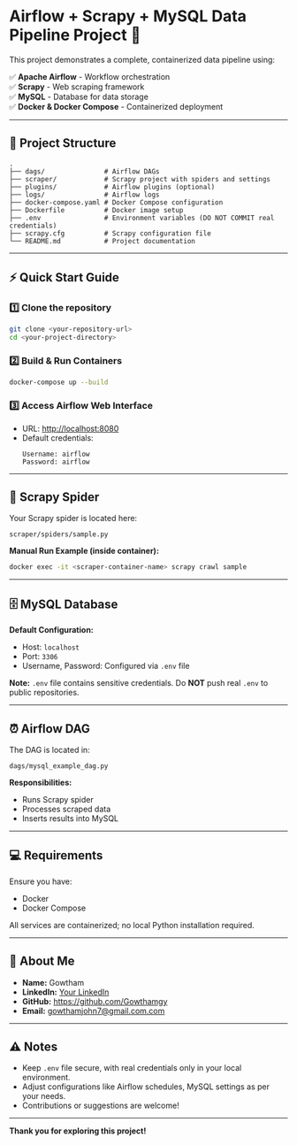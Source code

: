
# Airflow + Scrapy + MySQL Data Pipeline Project 🚀

This project demonstrates a complete, containerized data pipeline using:

✅ **Apache Airflow** - Workflow orchestration  
✅ **Scrapy** - Web scraping framework  
✅ **MySQL** - Database for data storage  
✅ **Docker & Docker Compose** - Containerized deployment  

---

## 📁 Project Structure

```
.
├── dags/               # Airflow DAGs
├── scraper/            # Scrapy project with spiders and settings
├── plugins/            # Airflow plugins (optional)
├── logs/               # Airflow logs
├── docker-compose.yaml # Docker Compose configuration
├── Dockerfile          # Docker image setup
├── .env                # Environment variables (DO NOT COMMIT real credentials)
├── scrapy.cfg          # Scrapy configuration file
└── README.md           # Project documentation
```

---

## ⚡ Quick Start Guide

### 1️⃣ Clone the repository
```bash
git clone <your-repository-url>
cd <your-project-directory>
```

### 2️⃣ Build & Run Containers
```bash
docker-compose up --build
```

### 3️⃣ Access Airflow Web Interface
- URL: [http://localhost:8080](http://localhost:8080)
- Default credentials:
  ```
  Username: airflow
  Password: airflow
  ```

---

## 🐍 Scrapy Spider

Your Scrapy spider is located here:
```
scraper/spiders/sample.py
```

**Manual Run Example (inside container):**
```bash
docker exec -it <scraper-container-name> scrapy crawl sample
```

---

## 🗄️ MySQL Database

**Default Configuration:**
- Host: `localhost`
- Port: `3306`
- Username, Password: Configured via `.env` file

**Note:** `.env` file contains sensitive credentials. Do **NOT** push real `.env` to public repositories.

---

## ⏰ Airflow DAG

The DAG is located in:
```
dags/mysql_example_dag.py
```

**Responsibilities:**
- Runs Scrapy spider  
- Processes scraped data  
- Inserts results into MySQL  

---

## 💻 Requirements

Ensure you have:
- Docker  
- Docker Compose  

All services are containerized; no local Python installation required.

---

## 🙋 About Me

- **Name:** Gowtham  
- **LinkedIn:** [Your LinkedIn](https://www.linkedin.com)  
- **GitHub:** https://github.com/Gowthamgy
- **Email:** gowthamjohn7@gmail.com.com  

---

## ⚠️ Notes

- Keep `.env` file secure, with real credentials only in your local environment.  
- Adjust configurations like Airflow schedules, MySQL settings as per your needs.  
- Contributions or suggestions are welcome!  

---

**Thank you for exploring this project!**
